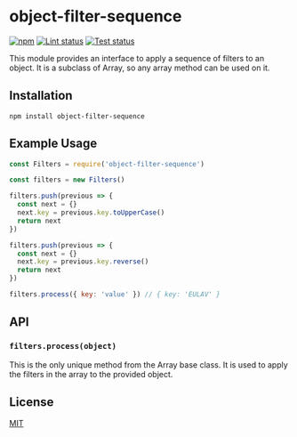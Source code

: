 # object-filter-sequence

[![npm](https://img.shields.io/npm/v/object-filter-sequence.svg)](https://www.npmjs.com/package/object-filter-sequence)
[![Lint status](https://github.com/elastic/object-filter-sequence/workflows/Lint/badge.svg)](/actions)
[![Test status](https://github.com/elastic/object-filter-sequence/workflows/Test/badge.svg)](/actions)

This module provides an interface to apply a sequence of filters to an object. It is a subclass of Array, so any array method can be used on it.

## Installation

```
npm install object-filter-sequence
```

## Example Usage

```js
const Filters = require('object-filter-sequence')

const filters = new Filters()

filters.push(previous => {
  const next = {}
  next.key = previous.key.toUpperCase()
  return next
})

filters.push(previous => {
  const next = {}
  next.key = previous.key.reverse()
  return next
})

filters.process({ key: 'value' }) // { key: 'EULAV' }
```

## API

### `filters.process(object)`

This is the only unique method from the Array base class. It is used to apply the filters in the array to the provided object.

## License

[MIT](LICENSE)
